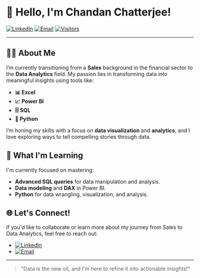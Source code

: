 # 👋 Hello, I'm Chandan Chatterjee!

[![LinkedIn](https://img.shields.io/badge/LinkedIn-Connect-blue?style=flat&logo=linkedin)](https://www.linkedin.com/in/chandan-chatterjee-8437401b4) 
[![Email](https://img.shields.io/badge/Email-chatterjee.chandan1991%40gmail.com-red?style=flat&logo=gmail)](mailto:chatterjee.chandan1991@gmail.com) 
[![Visitors](https://visitor-badge-reloaded.herokuapp.com/badge?page_id=ChandanChatterjee.visitor-badge&style=flat&color=blue)](https://visitor-badge-reloaded.herokuapp.com/badge?page_id=ChandanChatterjee.visitor-badge&style=flat&color=blue)

---

## 👨‍💻 About Me

I’m currently transitioning from a **Sales** background in the financial sector to the **Data Analytics** field. My passion lies in transforming data into meaningful insights using tools like:

- **📊 Excel**
- **📈 Power BI**
- **🗄️ SQL**
- **🐍 Python**

I’m honing my skills with a focus on **data visualization** and **analytics**, and I love exploring ways to tell compelling stories through data.

## 🌱 What I'm Learning

I'm currently focused on mastering:
- **Advanced SQL queries** for data manipulation and analysis.
- **Data modeling** and **DAX** in Power BI.
- **Python** for data wrangling, visualization, and analysis.

## 🌐 Let's Connect!

If you'd like to collaborate or learn more about my journey from Sales to Data Analytics, feel free to reach out:

- [![LinkedIn](https://img.shields.io/badge/LinkedIn-Connect-blue?style=flat&logo=linkedin)](https://www.linkedin.com/in/chandan-chatterjee-8437401b4)
- [![Email](https://img.shields.io/badge/Email-chatterjee.chandan1991%40gmail.com-red?style=flat&logo=gmail)](mailto:chatterjee.chandan1991@gmail.com)

---

> "Data is the new oil, and I’m here to refine it into actionable insights!"



